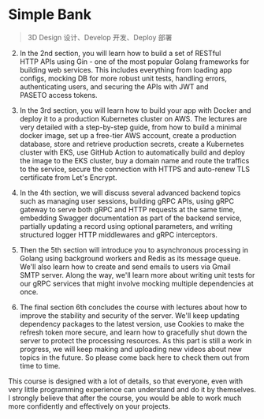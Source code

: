 
# Simple Bank

> 3D
> Design 设计、Develop 开发、Deploy 部署

2. In the 2nd section, you will learn how to build a set of RESTful HTTP APIs using Gin - one of the most popular Golang frameworks for building web services. This includes everything from loading app configs, mocking DB for more robust unit tests, handling errors, authenticating users, and securing the APIs with JWT and PASETO access tokens.  

3. In the 3rd section, you will learn how to build your app with Docker and deploy it to a production Kubernetes cluster on AWS. The lectures are very detailed with a step-by-step guide, from how to build a minimal docker image, set up a free-tier AWS account, create a production database, store and retrieve production secrets, create a Kubernetes cluster with EKS, use GitHub Action to automatically build and deploy the image to the EKS cluster, buy a domain name and route the traffics to the service, secure the connection with HTTPS and auto-renew TLS certificate from Let's Encrypt.

4. In the 4th section, we will discuss several advanced backend topics such as managing user sessions, building gRPC APIs, using gRPC gateway to serve both gRPC and HTTP requests at the same time, embedding Swagger documentation as part of the backend service, partially updating a record using optional parameters, and writing structured logger HTTP middlewares and gRPC interceptors.

5. Then the 5th section will introduce you to asynchronous processing in Golang using background workers and Redis as its message queue. We'll also learn how to create and send emails to users via Gmail SMTP server. Along the way, we'll learn more about writing unit tests for our gRPC services that might involve mocking multiple dependencies at once.

6. The final section 6th concludes the course with lectures about how to improve the stability and security of the server. We'll keep updating dependency packages to the latest version, use Cookies to make the refresh token more secure, and learn how to gracefully shut down the server to protect the processing resources. As this part is still a work in progress, we will keep making and uploading new videos about new topics in the future. So please come back here to check them out from time to time.

This course is designed with a lot of details, so that everyone, even with very little programming experience can understand and do it by themselves. I strongly believe that after the course, you would be able to work much more confidently and effectively on your projects.







<!-- 
# win 开发环境配置

wsl --install

$ sudo apt-get update
$ sudo apt-get install make
$ apt-get install -y git
$ sudo apt-get install protobuf-compiler
$ sudo apt-get automove protobuf-compiler


缝缝补补
https://github.com/docker/for-win/issues/13318


```powershell
cd C:\Users\相升杰\Downloads
Start-Process "Docker Desktop Installer.exe" -Verb RunAs -Wait -ArgumentList "install --installation-dir=C:\Docker\"
```

docker general 设置

-->


<!-- 
# Postgres  

1. 表结构设计
https://dbdiagram.io/d，拉个图倒是不赖


2. 使用 Docker + Postgres

镜像管理
    
    拉取镜像
    docker pull <image>:<tag>

容器运行
    创建并运行容器
	docker run \
    --rm \
	--name <container_name> \
    -e <environment_variable> \ 
	-p <host_ports:container_ports> \
    -d <image>:<tag>

容器管理
    查看正在运行的容器
    docker ps
        
    查看所有容器
    docker ps -a
        
    查看容器日志
    docker logs <container_name_or_id>

    进入容器的控制台
    docker exec -it <container_name_or_id> <command> [args]

    停止正在运行的容器
    docker stop <container_name_or_id>

    启动容器
    docker start <container_name_or_id>

    删除容器
    docker rm <container_name_or_id>


3. 数据库迁移

文档 https://github.com/golang-migrate/migrate


$ migrate create -ext sql -dir db/migration -seq $(name) 
# 扩展名，后缀
# 路径
# 有序，前缀
# 文件名，填补中间 

$ migrate -path db/migration -database "$(DB_URL)" -verbose down 1
# 回滚上一次 1

$ migrate -path db/migration -database "$(DB_URL)" -verbose up 1
# 升级 1




4. sqlc 代码生成
Create
insert new records to the database

Read
select to search for records int the database

Update
change some fields of the records in the database

Delete
remove records from the database

文档 https://docs.sqlc.dev/en/latest/index.html

sqlc init 
sqlc generate


5. 编写单元测试

6. 事务

e.g. 转账 
    
    - 创建交易记录 
    - 创建账户 1 流水记录
    - 创建账户 2 流水记录
    - 更新账户 1 余额
    - 更新账户 2 余额


7. 死锁

业务上禁用外键，约束太搞了

begin;
set transaction isolation level read committed;
show transaction isolation level;
select * from accounts;
update accounts set balance = balance - 10 where id = 1 returning *;
commit;

隔离级别，以及读异常（脏读、幻读 ...）




<!-- 
# web [Gin]

1. 设计 RESTful 风格的 HTTP API 
各种输入，参数绑定参数校验

2. viper 加载配置
3. 自定义参数验证器 
4. 新增用户表
5. 处理数据库错误（约束）
6. 安全加密
7. 身份认证，jwt、paseto
8. 中间件

-->


<!-- 第3节: 将应用程序部署到生产环境[ Kubernetes + AWS ]
23: 使用多阶段 Dockerfile 构建最小的 Golang Docker 映像
24: 如何使用 docker 网络连接两个独立的容器
25: 如何使用 wait-for.sh 编写 docker-撰写文件和控制服务启动订单
26: 如何创建免费层 AWS 帐户
27: 使用 Github 操作自动构建和推送 Docker 映像到 AWS ECR
28: 如何在 AWS RDS 上创建产品数据库
29: 使用 AWS 秘密管理器存储和检索生产秘密
30: Kubernetes 架构及如何在 AWS 上创建 EKS 集群
31: 如何使用 kubectl & k9s 连接到 AWS EKS 上的 kubernetes 集群
32: 如何在 AWS EKS 上将 Web 应用部署到 Kubernetes 集群
33: 注册一个域名并使用 Route53建立 A 记录
34: 如何使用 inress 将交通路由到 Kubernetes 的不同服务
35: 利用 Let’s Encrypt 在 Kubernetes 自动发布 TLS 证书
36: 使用 Github Action 自动部署到 Kubernetes -->



<!-- 
# session + gRPC

第4节: 高级后端主题[会话 + gRPC ]
37: 如何使用刷新令牌管理用户会话-Golang
38: 从 DBML 生成 DB 文档页面和模式 SQL 转储
39: gRPC 入门
40: 定义 gRPCAPI 并使用 Protobuf 生成 Go 代码
41: 如何运行 golang gRPC 服务器并调用其 API
42: 实现 gRPCAPI 在 Go 中创建和登录用户
43: gRPC 网关: 编写代码一次，同时服务 gRPC 和 HTTP 请求
44: 如何从 gRPC 元数据中提取信息
45: 从 Go 服务器自动生成和服务 Swagger 文档
46: 在 Golang 后端服务器的二进制文件中嵌入静态前端文件
47: 验证 gRPC 参数并发送人机友好响应
48: 在 Golang 代码中直接运行数据库迁移
49: 使用 SQLC 可空参数部分更新 DB 记录
50: 使用可选参数构建 gRPC 更新 API
51: 添加保护 gRPC API 的授权
52: 为 gRPC API 编写结构化日志
53: 如何在 Go 中编写 HTTP 日志记录器中间件 -->

<!-- 异步 [Asynq + Redis]

# Asynq + Redis


第5节: 使用后台工作者进行异步处理[ Asynq + Redis ]
54: 在 Go with Redis 和 Asynq 中实现后台 worker
55: 将异步 worker 集成到 Go web 服务器
56: 在 DB 事务中向 Redis 发送异步任务
57: 如何为 Go Asynq 工作者处理错误和打印日志
58: 稍微延迟一下可能对异步任务有好处
59: 如何通过 Gmail 发送电子邮件
60: 如何在 Go 中跳过测试，在 vscode 中配置测试标志
61: Go 中的电子邮件验证: 设计数据库并发送电子邮件
62: 在 Go 中实现电子邮件验证 API
63: 使用模拟 DB 和 Redis 对 gRPC API 进行单元测试
64: 如何测试需要身份验证的 gRPC API -->



<!-- 第6部分: 提高服务器的稳定性和安全性
65: Go 和 Postgres 的配置 sqlc 版本2
66: 将 DB 驱动程序从 lib/pq 切换到 pgx
67: 如何使用 PGX 驱动程序处理数据库错误
68: Docker 撰写: 端口 + 卷映射
69: 如何在 Go 中安装和使用二进制包
70: 在 Go 中实现以角色为基础的存取控制(RBAC) -->

